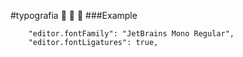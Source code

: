 #typografia 🚀 🚀 🚀
###Example

```
    "editor.fontFamily": "JetBrains Mono Regular",
    "editor.fontLigatures": true,

```
